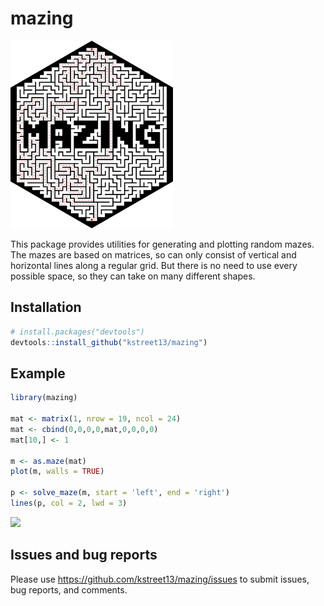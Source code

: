 
# mazing

<img src=inst/mazing.png height="300">

This package provides utilities for generating and plotting random
mazes. The mazes are based on matrices, so can only consist of vertical
and horizontal lines along a regular grid. But there is no need to use
every possible space, so they can take on many different shapes.

## Installation

``` r
# install.packages("devtools")
devtools::install_github("kstreet13/mazing")
```

## Example

``` r
library(mazing)

mat <- matrix(1, nrow = 19, ncol = 24)
mat <- cbind(0,0,0,0,mat,0,0,0,0)
mat[10,] <- 1

m <- as.maze(mat)
plot(m, walls = TRUE)

p <- solve_maze(m, start = 'left', end = 'right')
lines(p, col = 2, lwd = 3)
```

![](README_files/figure-gfm/example-1.png)<!-- -->

## Issues and bug reports

Please use <https://github.com/kstreet13/mazing/issues> to submit
issues, bug reports, and comments.
